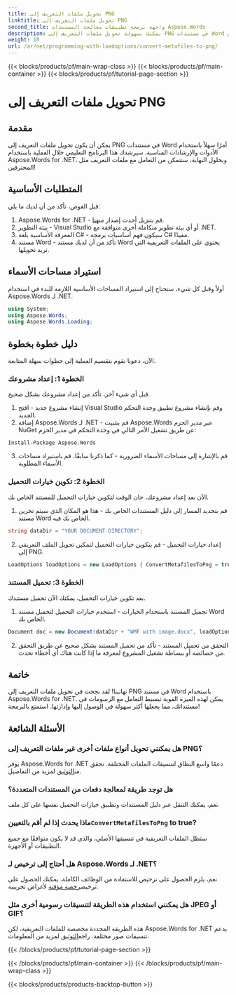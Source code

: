 ```yaml
---
title: تحويل ملفات التعريف إلى PNG
linktitle: تحويل ملفات التعريف إلى PNG
second_title: واجهة برمجة تطبيقات معالجة المستندات Aspose.Words
description: يمكنك بسهولة تحويل ملفات التعريف إلى PNG في مستندات Word باستخدام Aspose.Words for .NET من خلال هذا البرنامج التعليمي خطوة بخطوة. قم بتبسيط إدارة المستندات الخاصة بك.
weight: 10
url: /ar/net/programming-with-loadoptions/convert-metafiles-to-png/
---
```


{{< blocks/products/pf/main-wrap-class >}}
{{< blocks/products/pf/main-container >}}
{{< blocks/products/pf/tutorial-page-section >}}

# تحويل ملفات التعريف إلى PNG

## مقدمة

يمكن أن يكون تحويل ملفات التعريف إلى PNG في مستندات Word أمرًا سهلاً باستخدام الأدوات والإرشادات المناسبة. سيرشدك هذا البرنامج التعليمي خلال العملية باستخدام Aspose.Words for .NET. وبحلول النهاية، ستتمكن من التعامل مع ملفات التعريف مثل المحترفين!

## المتطلبات الأساسية

قبل الغوص، تأكد من أن لديك ما يلي:

1.  Aspose.Words for .NET - قم بتنزيل أحدث إصدار من[هنا](https://releases.aspose.com/words/net/).
2. بيئة التطوير - Visual Studio أو أي بيئة تطوير متكاملة أخرى متوافقة مع .NET.
3. المعرفة الأساسية بلغة C# - سيكون فهم أساسيات برمجة C# مفيدًا.
4. مستند Word - تأكد من أن لديك مستند Word يحتوي على الملفات التعريفية التي تريد تحويلها.

## استيراد مساحات الأسماء

أولاً وقبل كل شيء، ستحتاج إلى استيراد المساحات الأساسية اللازمة للبدء في استخدام Aspose.Words لـ .NET.

```csharp
using System;
using Aspose.Words;
using Aspose.Words.Loading;
```

## دليل خطوة بخطوة

الآن، دعونا نقوم بتقسيم العملية إلى خطوات سهلة المتابعة.

### الخطوة 1: إعداد مشروعك

قبل أي شيء آخر، تأكد من إعداد مشروعك بشكل صحيح.

1. إنشاء مشروع جديد - افتح Visual Studio وقم بإنشاء مشروع تطبيق وحدة التحكم الجديد.
2. إضافة Aspose.Words لـ .NET - قم بتثبيت Aspose.Words عبر مدير الحزم NuGet عن طريق تشغيل الأمر التالي في وحدة التحكم في مدير الحزم:

```shell
Install-Package Aspose.Words
```

3. قم بالإشارة إلى مساحات الأسماء الضرورية - كما ذكرنا سابقًا، قم باستيراد مساحات الأسماء المطلوبة.

### الخطوة 2: تكوين خيارات التحميل

الآن بعد إعداد مشروعك، حان الوقت لتكوين خيارات التحميل للمستند الخاص بك.

1. قم بتحديد المسار إلى دليل المستندات الخاص بك - هذا هو المكان الذي سيتم تخزين مستند Word الخاص بك فيه.

```csharp
string dataDir = "YOUR DOCUMENT DIRECTORY";
```

2. إعداد خيارات التحميل - قم بتكوين خيارات التحميل لتمكين تحويل الملف التعريفي إلى PNG.

```csharp
LoadOptions loadOptions = new LoadOptions { ConvertMetafilesToPng = true };
```

### الخطوة 3: تحميل المستند

بعد تكوين خيارات التحميل، يمكنك الآن تحميل مستندك.

1. تحميل المستند باستخدام الخيارات - استخدم خيارات التحميل لتحميل مستند Word الخاص بك.

```csharp
Document doc = new Document(dataDir + "WMF with image.docx", loadOptions);
```

2. التحقق من تحميل المستند - تأكد من تحميل المستند بشكل صحيح عن طريق التحقق من خصائصه أو ببساطة تشغيل المشروع لمعرفة ما إذا كانت هناك أي أخطاء تحدث.

## خاتمة

تهانينا! لقد نجحت في تحويل ملفات التعريف إلى PNG في مستند Word باستخدام Aspose.Words for .NET. يمكن لهذه الميزة القوية تبسيط التعامل مع الرسومات في مستنداتك، مما يجعلها أكثر سهولة في الوصول إليها وإدارتها. استمتع بالبرمجة!

## الأسئلة الشائعة

### هل يمكنني تحويل أنواع ملفات أخرى غير ملفات التعريف إلى PNG؟
 يوفر Aspose.Words for .NET دعمًا واسع النطاق لتنسيقات الملفات المختلفة. تحقق من[التوثيق](https://reference.aspose.com/words/net/) لمزيد من التفاصيل.

### هل توجد طريقة لمعالجة دفعات من المستندات المتعددة؟
نعم، يمكنك التنقل عبر دليل المستندات وتطبيق خيارات التحميل نفسها على كل ملف.

###  ماذا يحدث إذا لم أقم بالتعيين`ConvertMetafilesToPng` to true?
ستظل الملفات التعريفية في تنسيقها الأصلي، والذي قد لا يكون متوافقًا مع جميع التطبيقات أو الأجهزة.

### هل أحتاج إلى ترخيص لـ Aspose.Words لـ .NET؟
 نعم، يلزم الحصول على ترخيص للاستفادة من الوظائف الكاملة. يمكنك الحصول على ترخيص[رخصة مؤقتة](https://purchase.aspose.com/temporary-license/) لأغراض تجريبية.

### هل يمكنني استخدام هذه الطريقة لتنسيقات رسومية أخرى مثل JPEG أو GIF؟
 هذه الطريقة المحددة مخصصة للملفات التعريفية، لكن Aspose.Words for .NET يدعم تنسيقات صور مختلفة. راجع[التوثيق](https://reference.aspose.com/words/net/) لمزيد من المعلومات.

{{< /blocks/products/pf/tutorial-page-section >}}

{{< /blocks/products/pf/main-container >}}
{{< /blocks/products/pf/main-wrap-class >}}

{{< blocks/products/products-backtop-button >}}
